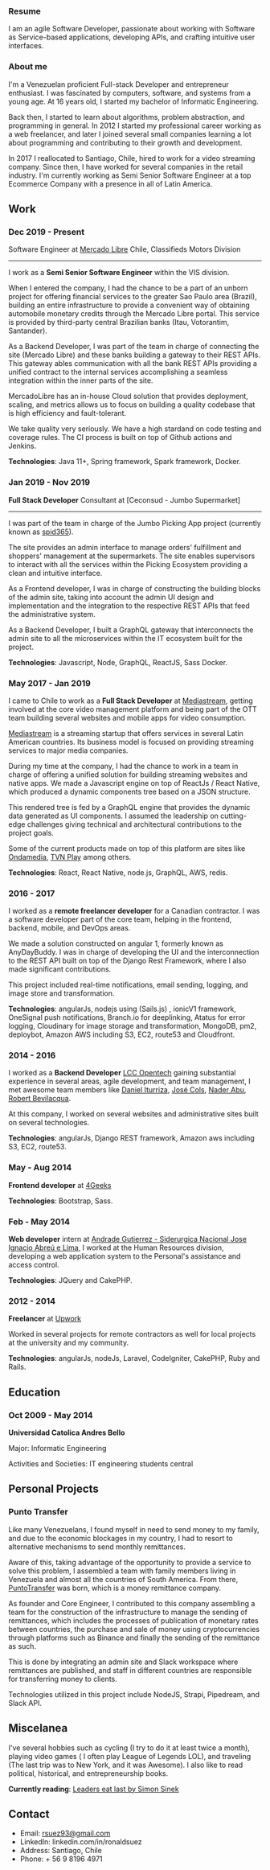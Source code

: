 
### Resume

I am an agile Software Developer, passionate about working with Software as Service-based applications, developing APIs, and crafting intuitive user interfaces.

### About me

I'm a Venezuelan proficient Full-stack Developer and entrepreneur enthusiast. I was fascinated by computers, software, and systems from a young age. At 16 years old, I started my bachelor of Informatic Engineering.

Back then, I started to learn about algorithms, problem abstraction, and programming in general. In 2012 I started my professional career working as a web freelancer, and later I joined several small companies learning a lot about programming and contributing to their growth and development.

In 2017 I reallocated to Santiago, Chile, hired to work for a video streaming company. Since then, I have worked for several companies in the retail industry. I'm currently working as Semi Senior Software Engineer at a top Ecommerce Company with a presence in all of Latin America.

## Work

### Dec 2019 - Present

Software Engineer at [Mercado Libre](https://www.mercadolibre.cl/) Chile, Classifieds Motors Division

---

I work as a **Semi Senior Software Engineer** within the VIS division.

When I entered the company, I had the chance to be a part of an unborn project for offering financial services to the greater Sao Paulo area (Brazil), building an entire infrastructure to provide a convenient way of obtaining automobile monetary credits through the Mercado Libre portal. This service is provided by third-party central Brazilian banks (Itau, Votorantim, Santander).

As a Backend Developer, I was part of the team in charge of connecting the site (Mercado Libre) and these banks building a gateway to their REST APIs. This gateway ables communication with all the bank REST APIs providing a unified contract to the internal services accomplishing a seamless integration within the inner parts of the site.

MercadoLibre has an in-house Cloud solution that provides deployment, scaling, and metrics allows us to focus on building a quality codebase that is high efficiency and fault-tolerant. 

We take quality very seriously. We have a high stardand on code testing and coverage rules. The CI process is built on top of Github actions and Jenkins.


**Technologies**: Java 11+, Spring framework, Spark framework, Docker.

### Jan 2019 - Nov 2019

**Full Stack Developer** Consultant at [Ceconsud - Jumbo Supermarket]

----

I was part of the team in charge of the Jumbo Picking App project (currently known as [spid365](https://spidchile.cl/)).

The site provides an admin interface to manage orders' fulfillment and shoppers' management at the supermarkets. The site enables supervisors to interact with all the services within the Picking Ecosystem providing a clean and intuitive interface.

As a Frontend developer, I was in charge of constructing the building blocks of the admin site, taking into account the admin UI design and implementation and the integration to the respective REST APIs that feed the administrative system.

As a Backend Developer, I built a GraphQL gateway that interconnects the admin site to all the microservices within the IT ecosystem built for the project.

**Technologies**: Javascript, Node, GraphQL, ReactJS, Sass Docker.

### May 2017 - Jan 2019

I came to Chile to work as a **Full Stack Developer** at [Mediastream](https://www.mediastre.am/), getting involved at the core video management platform and being part of the OTT team building several websites and mobile apps for video consumption. 

[Mediastream](https://www.mediastre.am/) is a streaming startup that offers services in several Latin American countries. Its business model is focused on providing streaming services to major media companies.

During my time at the company, I had the chance to work in a team in charge of offering a unified solution for building streaming websites and native apps. We made a Javascript engine on top of ReactJs / React Native, which produced a dynamic components tree based on a JSON structure.

This rendered tree is fed by a GraphQL engine that provides the dynamic data generated as UI components. I assumed the leadership on cutting-edge challenges giving technical and architectural contributions to the project goals.

Some of the current products made on top of this platform are sites like [Ondamedia](https://ondamedia.cl/), [TVN Play](https://www.tvnplay.cl/) among others.

 
**Technologies**: React, React Native, node.js, GraphQL, AWS, redis.
 
### 2016 - 2017

I worked as a **remote freelancer developer** for a Canadian contractor. I was a software developer part of the core team, helping in the frontend, backend, mobile, and DevOps areas.

We made a solution constructed on angular 1, formerly known as AnyDayBuddy. I was in charge of developing the UI and the interconnection to the  REST API built on top of the Django Rest Framework, where I also made significant contributions.

This project included real-time notifications, email sending, logging, and image store and transformation.

**Technologies**: angularJs, nodejs using (Sails.js) , ionicV1 framework, OneSignal push notifications, Branch.io for deeplinking, Atatus for error logging,  Cloudinary for image storage and transformation, MongoDB, pm2, deploybot, Amazon AWS including S3, EC2, route53 and Cloudfront. 

### 2014 - 2016

I worked as a **Backend Developer** [LCC Opentech](http://lccopen.tech/) gaining substantial experience in several areas, agile development, and team management, I met awesome team members like [Daniel Iturriza](https://github.com/diturriza), [José Cols](https://github.com/josecols), [Nader Abu](https://github.com/naderst), [Robert Bevilacqua](https://github.com/RBevilacqua).

At this company, I worked on several websites and administrative sites built on several technologies.

**Technologies**: angularJs, Django REST framework, Amazon aws including S3, EC2, route53. 

### May - Aug 2014

**Frontend developer** at [4Geeks](https://www.4geeks.co/es/inicio/)

**Technologies**: Bootstrap, Sass.

### Feb - May 2014

**Web developer** intern at [Andrade Gutierrez - Siderurgica Nacional Jose Ignacio Abreú e Lima](), I worked at the Human Resources division, developing a web application system to the Personal's assistance and access control.

**Technologies**: JQuery and CakePHP. 

### 2012 - 2014

**Freelancer** at [Upwork](https://www.upwork.com/freelancers/~01ba4f039661b19550) 

Worked in several projects for remote contractors as well for local projects at the university and my community.

**Technologies**: angularJs, nodeJs, Laravel, CodeIgniter, CakePHP, Ruby and Rails.

## Education

### Oct 2009 - May 2014

**Universidad Catolica Andres Bello**

Major: Informatic Engineering

Activities and Societies: IT engineering students central

## Personal Projects

### Punto Transfer

Like many Venezuelans, I found myself in need to send money to my family, and due to the economic blockages in my country, I had to resort to alternative mechanisms to send monthly remittances.

Aware of this, taking advantage of the opportunity to provide a service to solve this problem, I assembled a team with family members living in Venezuela and almost all the countries of South America. From there, [PuntoTransfer](https://www.instagram.com/punto_transfer/?hl=es) was born, which is a money remittance company.

As founder and Core Engineer, I contributed to this company assembling a team for the construction of the infrastructure to manage the sending of remittances, which includes the processes of publication of monetary rates between countries, the purchase and sale of money using cryptocurrencies through platforms such as Binance and finally the sending of the remittance as such.

This is done by integrating an admin site and Slack workspace where remittances are published, and staff in different countries are responsible for transferring money to clients.

Technologies utilized in this project include NodeJS, Strapi, Pipedream, and Slack API.

## Miscelanea

 I've several hobbies such as cycling (I try to do it at least twice a month), playing video games ( I often play League of Legends LOL), and traveling (The last trip was to New York, and it was Awesome). I also like to read political, historical, and entrepreneurship books.
 
 **Currently reading**: [Leaders eat last by Simon Sinek](https://www.blinkist.com/en/books/leaders-eat-last-en?utm_source=gsn&utm_medium=paid&utm_campaign=15800894060&utm_content=&utm_term=___c__CjwKCAiArOqOBhBmEiwAsgeLmdoFiJ_zEPPR9OLlzf7EbRSMWIqJmGOGPpSm1Spgel383rxKKzVPExoCoCIQAvD_BwE&gclid=CjwKCAiArOqOBhBmEiwAsgeLmdoFiJ_zEPPR9OLlzf7EbRSMWIqJmGOGPpSm1Spgel383rxKKzVPExoCoCIQAvD_BwE)
  
## Contact
  * Email: rsuez93@gmail.com
  * LinkedIn: linkedin.com/in/ronaldsuez
  * Address: Santiago, Chile
  * Phone: + 56 9 8196  4971
